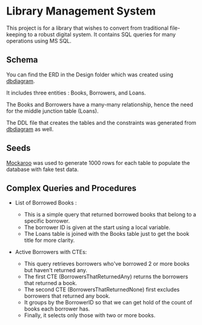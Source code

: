# Library Management System

This project is for a library that wishes to convert from traditional file-keeping to a robust digital system. It contains SQL queries for many operations using MS SQL.

## Schema

You can find the ERD in the Design folder which was created using [dbdiagram](https://dbdiagram.io/home).

It includes three entities : Books, Borrowers, and Loans.

The Books and Borrowers have a many-many relationship, hence the need for the middle junction table (Loans).

The DDL file that creates the tables and the constraints was generated from [dbdiagram](https://dbdiagram.io/home) as well.

## Seeds

[Mockaroo](https://www.mockaroo.com/) was used to generate 1000 rows for each table to populate the database with fake test data.

## Complex Queries and Procedures

- List of Borrowed Books :
    - This is a simple query that returned borrowed books that belong to a specific borrower.
    - The borrower ID is given at the start using a local variable.
    - The Loans table is joined with the Books table just to get the book title for more clarity.


- Active Borrowers with CTEs:
    - This query retrieves borrowers who've borrowed 2 or more books but haven't returned any.
    - The first CTE (BorrowersThatReturnedAny) returns the borrowers that returned a book.
    - The second CTE (BorrowersThatReturnedNone) first excludes borrowers that returned any book.
    - It groups by the BorrowerID so that we can get hold of the count of books each borrower has.
    - Finally, it selects only those with two or more books.




